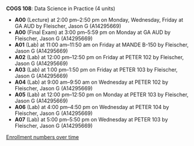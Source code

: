 **COGS 108**: Data Science in Practice (4 units)

- **A00** (Lecture) at 2:00 pm–2:50 pm on Monday, Wednesday, Friday at GA AUD by Fleischer, Jason G (A14295669)
- **A00** (Final Exam) at 3:00 pm–5:59 pm on Monday at GA AUD by Fleischer, Jason G (A14295669)
- **A01** (Lab) at 11:00 am–11:50 am on Friday at MANDE B-150 by Fleischer, Jason G (A14295669)
- **A02** (Lab) at 12:00 pm–12:50 pm on Friday at PETER 102 by Fleischer, Jason G (A14295669)
- **A03** (Lab) at 1:00 pm–1:50 pm on Friday at PETER 103 by Fleischer, Jason G (A14295669)
- **A04** (Lab) at 9:00 am–9:50 am on Wednesday at PETER 102 by Fleischer, Jason G (A14295669)
- **A05** (Lab) at 12:00 pm–12:50 pm on Monday at PETER 103 by Fleischer, Jason G (A14295669)
- **A06** (Lab) at 4:00 pm–4:50 pm on Wednesday at PETER 104 by Fleischer, Jason G (A14295669)
- **A07** (Lab) at 5:00 pm–5:50 pm on Wednesday at PETER 103 by Fleischer, Jason G (A14295669)

[Enrollment numbers over time](./COGS108.tsv)
